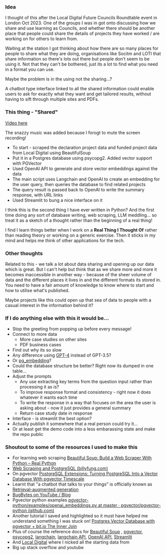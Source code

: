 ### Idea

I thought of this after the Local Digital Future Councils Roundtable event in London Oct 2023. One of the groups I was in got onto discussing how we share and use learning as Councils, and whether there should be another place that people could share the details of projects they have worked / are working on for others to learn from.

Waiting at the station I got thinking about how there are so many places for people to share what they are doing, organisations like Socitm and LOTI that share information so there's lots out there but people don't seem to be using it. Not that they can't be bothered, just its a lot to find what you need in a format you can use.

Maybe the problem is in the using not the sharing...?

A chatbot type interface linked to all the shared information could enable users to ask for exactly what they want and get tailored results, without having to sift through multiple sites and PDFs.

### This thing - "Shared"

[Video here](https://youtu.be/3wNJBZtkkyI?si=HZjfdkTMI4Mmrpi5)

The snazzy music was added because I forogt to mute the screen recording! 

* To start - scraped the declaration project data and funded project data from Local Digital using BeautifulSoup
* Put it in a Postgres database using psycopg2. Added vector support with PGVector
* Used OpenAI API to generate and store vector embeddings against the data
* The main script uses Langchain and OpenAI to create an embedding for the user query, then queries the database to find related projects
* The query result is passed back to OpenAI to write the summary response, with URL links
* Used Streamlit to bung a nice interface on it

I think this is the second thing I have ever written in Python? And the first time doing any sort of database writing, web scraping, LLM meddling... so treat it as a sketch of a thought rather than the beginning of a real thing!

I find I learn things better when I work on a **Real Thing I Thought Of** rather than reading theory or working on a generic exercise. Then it sticks in my mind and helps me think of other applications for the tech.

### Other thoughts

Related to this - we talk a lot about data sharing and opening up our data which is great. But I can't help but think that as we share more and more it becomes inaccessible in another way - because of the sheer volume of data and the different places it lives in and the different formats its stored in. You need to have a fair amount of knowledge to know where to start and how to utilise what's published.

Maybe projects like this could open up that sea of data to people with a casual interest in the information behind it?

### If I do anything else with this it would be...

* Stop the greeting from popping up before every message!
* Connect to more data
  * More case studies on other sites
  * PDF business cases
* Find out why its so slow
* Any difference using [GPT-4](https://platform.openai.com/docs/models/models) instead of GPT-3.5?
* Or [pg_embedding](https://neon.tech/blog/pg-embedding-extension-for-vector-search)?
* Could the database structure be better? Right now its dumped in one table...
* Adjust the prompts
  * Any use extracting key terms from the question input rather than processing it as is?
  * To improve response format and consistency - right now it does whatever it wants each time
  * To write the response in a way that focuses on the area the user is asking about - now it just provides a general summary
  * Return case study date in response
* Interface - is streamlit the best option?
* Actually publish it somewhere that a real person could try it...
* Or at least get the demo code into a less embarassing state and make the repo public 

### Shoutout to some of the resources I used to make this

* For learning web scraping [Beautiful Soup: Build a Web Scraper With Python – Real Python](https://realpython.com/beautiful-soup-web-scraper-python/)
* [Web Scraping and PostgreSQL (billyfung.com)](https://billyfung.com/posts/2016-01-28-postgres-scraping/)
* On pgvector [PostgreSQL Extensions: Turning PostgreSQL Into a Vector Database With pgvector Timescale](https://www.timescale.com/learn/postgresql-extensions-pgvector)
* Learnt that "a chatbot that talks to your things" is officially known as [Retrieval-augmented generation](https://python.langchain.com/docs/use_cases/question_answering/)
* [BugBytes on YouTube / Blog](https://bugbytes.io/posts/retrieval-augmented-generation-with-langchain-and-pgvector/)
* Pgvector python examples [pgvector-python/examples/openai_embeddings.py at master · pgvector/pgvector-python (github.com)](https://github.com/pgvector/pgvector-python/blob/master/examples/openai_embeddings.py)
* Another tutorial I saved and highlighted so it must have helped me understand something I was stuck on! [Postgres Vector Database with pgvector + bit.io The Inner Join](https://innerjoin.bit.io/vector-similarity-search-in-postgres-with-bit-io-and-pgvector-c58ac34f408b)
* Plus of course the reference docs for [Beautiful Soup](https://www.crummy.com/software/BeautifulSoup/bs4/doc/)
, [pgvector](https://github.com/pgvector/pgvector), [psycopg2](https://www.psycopg.org/docs/), [langchain](https://python.langchain.com/docs/get_started/introduction), [langchain API](https://api.python.langchain.com/en/stable/api_reference.html#), [OpenAI API](https://platform.openai.com/docs/api-reference), [Streamlit](https://docs.streamlit.io/library/get-started/main-concepts)
* And [Local Digital](https://www.localdigital.gov.uk/commitments/) where I nicked all the starting data from 
* Big up stack overflow and youtube
